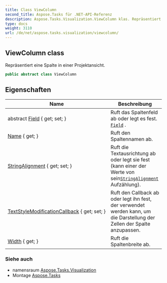 ```yaml
---
title: Class ViewColumn
second_title: Aspose.Tasks für .NET-API-Referenz
description: Aspose.Tasks.Visualization.ViewColumn klas. Repräsentiert eine Spalte in einer Projektansicht.
type: docs
weight: 3110
url: /de/net/aspose.tasks.visualization/viewcolumn/
---
```

## ViewColumn class

Repräsentiert eine Spalte in einer Projektansicht.

```csharp
public abstract class ViewColumn
```

## Eigenschaften

| Name | Beschreibung |
| --- | --- |
| abstract [Field](../../aspose.tasks.visualization/viewcolumn/field/) { get; set; } | Ruft das Spaltenfeld ab oder legt es fest. [`Field`](./field/) . |
| [Name](../../aspose.tasks.visualization/viewcolumn/name/) { get; } | Ruft den Spaltennamen ab. |
| [StringAlignment](../../aspose.tasks.visualization/viewcolumn/stringalignment/) { get; set; } | Ruft die Textausrichtung ab oder legt sie fest (kann einer der Werte von sein[`StringAlignment`](./stringalignment/) Aufzählung). |
| [TextStyleModificationCallback](../../aspose.tasks.visualization/viewcolumn/textstylemodificationcallback/) { get; set; } | Ruft den Callback ab oder legt ihn fest, der verwendet werden kann, um die Darstellung der Zellen der Spalte anzupassen. |
| [Width](../../aspose.tasks.visualization/viewcolumn/width/) { get; } | Ruft die Spaltenbreite ab. |

### Siehe auch

* namensraum [Aspose.Tasks.Visualization](../../aspose.tasks.visualization/)
* Montage [Aspose.Tasks](../../)


